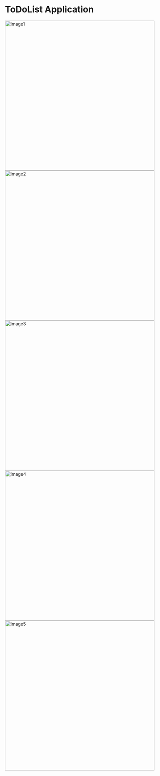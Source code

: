 # ToDoList Application
<img width="478" alt="image1" src="https://github.com/emirhanzeyrekk/ToDoListApp/assets/121854589/bee8519c-f56a-4082-befc-df042e6c8d1c">
<img width="478" alt="image2" src="https://github.com/emirhanzeyrekk/ToDoListApp/assets/121854589/d8faabda-b32d-4d00-ad5c-94355b2b2798">
<img width="478" alt="image3" src="https://github.com/emirhanzeyrekk/ToDoListApp/assets/121854589/4dc178f1-6704-404f-bd73-300ed5e51d9e">
<img width="478" alt="image4" src="https://github.com/emirhanzeyrekk/ToDoListApp/assets/121854589/42331fab-e82f-4067-a2f1-1c8937a02f0c">
<img width="478" alt="image5" src="https://github.com/emirhanzeyrekk/ToDoListApp/assets/121854589/3eaa05be-c965-4f4e-8d29-44667d854933">
